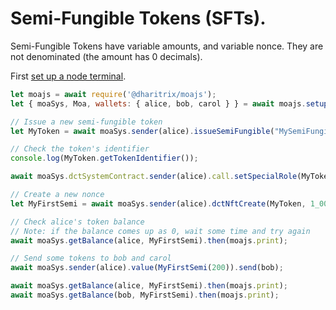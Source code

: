 # Semi-Fungible Tokens (SFTs).

Semi-Fungible Tokens have variable amounts, and variable nonce. They are not denominated (the amount has 0 decimals).

First [set up a node terminal](../../../../tutorial/src/interaction/interaction-basic.md).

```javascript
let moajs = await require('@dharitrix/moajs');
let { moaSys, Moa, wallets: { alice, bob, carol } } = await moajs.setupInteractive("local-testnet");

// Issue a new semi-fungible token
let MyToken = await moaSys.sender(alice).issueSemiFungible("MySemiFungibleToken", "MYTOKEN");

// Check the token's identifier
console.log(MyToken.getTokenIdentifier());

await moaSys.dctSystemContract.sender(alice).call.setSpecialRole(MyToken, alice, "DCTRoleNFTCreate", "DCTRoleNFTAddQuantity");

// Create a new nonce
let MyFirstSemi = await moaSys.sender(alice).dctNftCreate(MyToken, 1_000, "MyFirstSemi", 0, "", "", "https://example.com");

// Check alice's token balance
// Note: if the balance comes up as 0, wait some time and try again
await moaSys.getBalance(alice, MyFirstSemi).then(moajs.print);

// Send some tokens to bob and carol
await moaSys.sender(alice).value(MyFirstSemi(200)).send(bob);

await moaSys.getBalance(alice, MyFirstSemi).then(moajs.print);
await moaSys.getBalance(bob, MyFirstSemi).then(moajs.print);

```
